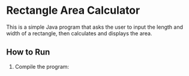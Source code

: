 # Rectangle Area Calculator

This is a simple Java program that asks the user to input the length and width of a rectangle, then calculates and displays the area.

## How to Run

1. Compile the program:
   ```
